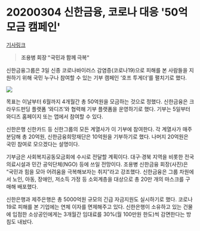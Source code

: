 # 20200304 신한금융, 코로나 대응 '50억 모금 캠페인'

[기사링크](https://www.hankyung.com/economy/article/202003032343i)



> **조용병 회장 "국민과 함께 극복"**



신한금융그룹은 3일 신종 코로나바이러스 감염증(코로나19)으로 피해를 본 사람들을 지원하기 위해 국민 누구나 참여할 수 있는 기부 캠페인 ‘호프 투게더’를 펼치기로 했다.



![](https://img.hankyung.com/photo/202003/AA.21933184.1.jpg)



목표는 이날부터 6월까지 4개월간 총 50억원을 모금하는 것으로 정했다. 신한금융은 크라우드펀딩 플랫폼 ‘와디즈’와 협력해 기부 플랫폼을 운영하기로 했다. 기부는 5일부터 와디즈 홈페이지 또는 앱에서 참여할 수 있다.



신한은행 신한카드 등 신한그룹의 모든 계열사가 이 기부에 참여한다. 각 계열사가 매주 분담해 총 20억원, 신한금융희망재단은 10억원을 기부하기로 했다. 나머지 20억원은 국민 참여로 모으겠다는 설명이다.



기부금은 사회복지공동모금회에 수시로 전달할 계획이다. 대구·경북 지역을 비롯한 전국 의료시설과 민간 공익단체(NGO) 등에 쓰일 전망이다. 조용병 신한금융 회장(사진)은 “국민과 힘을 모아 어려움을 극복해보자는 취지”라고 강조했다. 신한금융은 그룹 차원에서 노인, 아동, 장애인, 저소득 가정 등 소외계층을 대상으로 총 20만 개의 마스크를 구매해 배포했다.



신한은행과 제주은행은 총 5000억원 규모의 긴급 자금지원도 실시하기로 했다. 코로나19로 피해를 본 기업에는 연체 이자를 면제해주고 있다. 신한은행이 소유하고 있는 건물에 입점한 소상공인에게는 3개월간 임대료를 30%(월 100만원 한도)씩 감면한다는 방침도 내놨다.